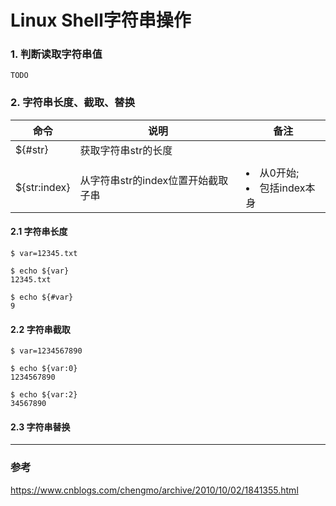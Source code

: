 Linux Shell字符串操作
===

### 1. 判断读取字符串值
`
TODO
`

### 2. 字符串长度、截取、替换

|命令|说明|备注|
|---|---|---|
|${#str}|获取字符串str的长度| |
| | | |
|${str:index}|从字符串str的index位置开始截取子串|<li>从0开始;</li> <li>包括index本身</li>|

#### 2.1 字符串长度
```
$ var=12345.txt

$ echo ${var}
12345.txt

$ echo ${#var}
9
```

#### 2.2 字符串截取
```
$ var=1234567890

$ echo ${var:0}
1234567890

$ echo ${var:2}
34567890
```




#### 2.3 字符串替换


---
### 参考
https://www.cnblogs.com/chengmo/archive/2010/10/02/1841355.html
